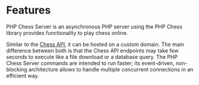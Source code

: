 # Features

PHP Chess Server is an asynchronous PHP server using the PHP Chess library provides functionality to play chess online.

Similar to the [Chess API](https://chess-api.readthedocs.io/en/latest/), it can be hosted on a custom domain. The main difference between both is that the Chess API endpoints may take few seconds to execute like a file download or a database query. The PHP Chess Server commands are intended to run faster; its event-driven, non-blocking architecture allows to handle multiple concurrent connections in an efficient way.
